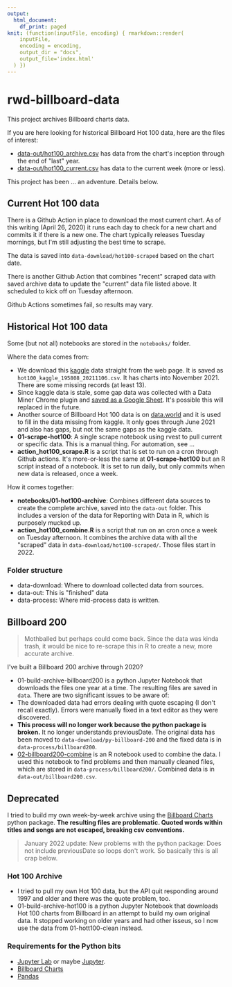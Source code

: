 ```yaml
---
output:
  html_document:
    df_print: paged
knit: (function(inputFile, encoding) { rmarkdown::render(
    inputFile,
    encoding = encoding,
    output_dir = "docs",
    output_file='index.html'
  ) })
---
```


# rwd-billboard-data

This project archives Billboard charts data.

If you are here looking for historical Billboard Hot 100 data, here are the files of interest:

- [data-out/hot100_archive.csv](data-out/hot100_archive.csv) has data from the chart's inception through the end of "last" year.
- [data-out/hot100_current.csv](data-out/hot100_current.csv) has data to the current week (more or less).

This project has been ... an adventure. Details below.

## Current Hot 100 data

There is a Github Action in place to download the most current chart. As of this writing (April 26, 2020) it runs each day to check for a new chart and commits it if there is a new one. The chart typically releases Tuesday mornings, but I'm still adjusting the best time to scrape.

The data is saved into `data-download/hot100-scraped` based on the chart date.

There is another Github Action that combines "recent" scraped data with saved archive data to update the "current" data file listed above. It scheduled to kick off on Tuesday afternoon.

Github Actions sometimes fail, so results may vary.

## Historical Hot 100 data

Some (but not all) notebooks are stored in the `notebooks/` folder.

Where the data comes from:

- We download this [kaggle](https://www.kaggle.com/dhruvildave/billboard-the-hot-100-songs) data straight from the web page. It is saved as `hot100_kaggle_195808_20211106.csv`. It has charts into November 2021. There are some missing records (at least 13).
- Since kaggle data is stale, some gap data was collected with a Data Miner Chrome plugin and [saved as a Google Sheet](https://docs.google.com/spreadsheets/d/1in--HfDYfijzQha8PSP4ItaKND9_rzx8pFPVHaZi-hE/edit?usp=sharing). It's possible this will replaced in the future.
- Another source of Billboard Hot 100 data is on  [data.world](https://data.world/kcmillersean/billboard-hot-100-1958-2017) and it is used to fill in the data missing from kaggle. It only goes through June 2021 and also has gaps, but not the same gaps as the kaggle data.
- **01-scrape-hot100**: A single scrape notebook using rvest to pull current or specific data. This is a manual thing. For automation, see ...
- **action_hot100_scrape.R** is a script that is set to run on a cron through Github actions. It's more-or-less the same at **01-scrape-hot100** but an R script instead of a notebook. It is set to run daily, but only commits when new data is released, once a week.

How it comes together:

- **notebooks/01-hot100-archive**: Combines different data sources to create the complete archive, saved into the `data-out` folder. This includes a version of the data for Reporting with Data in R, which is purposely mucked up.
- **action_hot100_combine.R** is a script that run on an cron once a week on Tuesday afternoon. It combines the archive data with all the "scraped" data in `data-download/hot100-scraped/`. Those files start in 2022.

### Folder structure

- data-download: Where to download collected data from sources.
- data-out: This is "finished" data
- data-process: Where mid-process data is written.

## Billboard 200

> Mothballed but perhaps could come back. Since the data was kinda trash, it would be nice to re-scrape this in R to create a new, more accurate archive.

I've built a Billboard 200 archive through 2020?

-  01-build-archive-billboard200 is a python Jupyter Notebook that downloads the files one year at a time. The resulting files are saved in `data`. 
There are two significant issues to be aware of:
  - The downloaded data had errors dealing with quote escaping (I don't recall exactly). Errors were manually fixed in a text editor as they were discovered.
  - **This process will no longer work because the python package is broken.** It no longer understands previousDate. The original data has been moved to `data-download/py-billboard-200` and the fixed data is in `data-process/billboard200`.
- [02-billboard200-combine](https://utdata.github.io/rwd-billboard-data/02-billboard200-combine.html) is an R notebook used to combine the data. I used this notebook to find problems and then manually cleaned files, which are stored in `data-process/billboard200/`. Combined data is in `data-out/billboard200.csv`.

## Deprecated

I tried to build my own week-by-week archive using the [Billboard Charts](https://github.com/guoguo12/billboard-charts) python package. **The resulting files are problematic. Quoted words within titles and songs are not escaped, breaking csv conventions.**

> January 2022 update: New problems with the python package: Does not include previousDate so loops don't work. So basically this is all crap below.

### Hot 100 Archive

- I tried to pull my own Hot 100 data, but the API quit responding around 1997 and older and there was the quote problem, too.
- 01-build-archive-hot100 is a python Jupyter Notebook that downloads Hot 100 charts from Billboard in an attempt to build my own original data. It stopped working on older years and had other isseus, so I now use the data from 01-hott100-clean instead.

### Requirements for the Python bits

- [Jupyter Lab](https://jupyterlab.readthedocs.io/en/stable/) or maybe [Jupyter](https://jupyter.org/documentation).
- [Billboard Charts](https://github.com/guoguo12/billboard-charts)
- [Pandas](https://pandas.pydata.org/)
